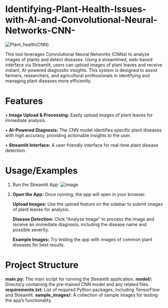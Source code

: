  # Identifying-Plant-Health-Issues-with-AI-and-Convolutional-Neural-Networks-CNN-
![Plant_health(CNN)](https://github.com/user-attachments/assets/5b5a63d8-d668-48c7-b457-a6b3c3ebc4af)

This tool leverages Convolutional Neural Networks (CNNs) to analyze images of plants and detect diseases. Using a streamlined, web-based interface via Streamlit, users can upload images of plant leaves and receive instant, AI-powered diagnostic insights. This system is designed to assist farmers, researchers, and agricultural professionals in identifying and managing plant diseases more efficiently.

# Features
• **Image Upload & Processing:** Easily upload images of plant leaves for immediate analysis.

• **AI-Powered Diagnosis:** The CNN model identifies specific plant diseases with high accuracy, providing actionable insights to the user.

• **Streamlit Interface:** A user-friendly interface for real-time plant disease detection.

# Usage/Examples
1. Run the Streamlit App:
![image](https://github.com/user-attachments/assets/b61e9bff-2ea4-4705-ad06-1ac35d6650c7)

2. **Open the App:** Once running, the app will open in your browser.

   **Upload Images:** Use the upload feature on the sidebar to submit images of plant leaves for analysis.

   **Disease Detection:** Click "Analyze Image" to process the image and receive an immediate diagnosis, including the disease name and possible severity.

   **Example Images:** Try testing the app with images of common plant diseases for best results.

# Project Structure

**main.py:** The main script for running the Streamlit application.
**model/:** Directory containing the pre-trained CNN model and any related files.
**requirements.txt:** List of required Python packages, including TensorFlow and Streamlit.
**sample_images/:** A collection of sample images for testing the app’s functionality.  
   
